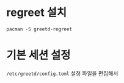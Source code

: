 # regreet 설치
<pre><code>pacman -S greetd-regreet</code></pre>

# 기본 세션 설정
<code>/etc/greetd/config.toml</code> 설정 파일을 편집해서 

